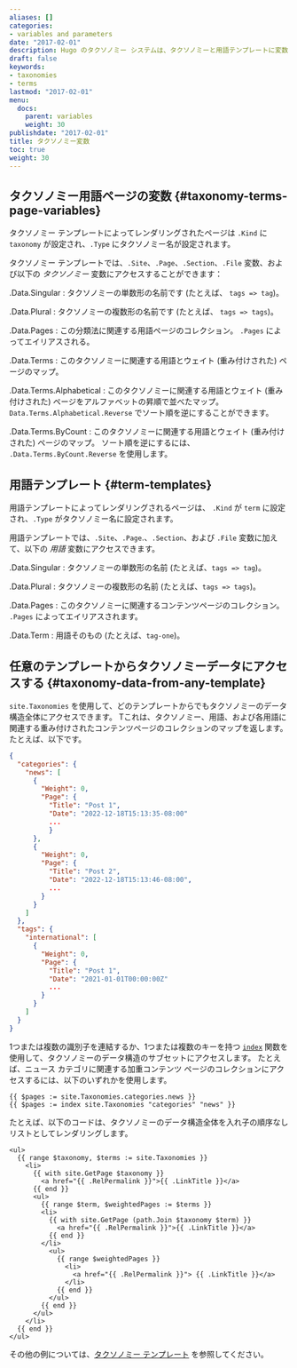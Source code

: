 ```yaml
---
aliases: []
categories:
- variables and parameters
date: "2017-02-01"
description: Hugo のタクソノミー システムは、タクソノミーと用語テンプレートに変数を公開します。
draft: false
keywords:
- taxonomies
- terms
lastmod: "2017-02-01"
menu:
  docs:
    parent: variables
    weight: 30
publishdate: "2017-02-01"
title: タクソノミー変数
toc: true
weight: 30
---
```


## タクソノミー用語ページの変数 {#taxonomy-terms-page-variables}

タクソノミー テンプレートによってレンダリングされたページは `.Kind` に `taxonomy` が設定され、`.Type` にタクソノミー名が設定されます。

タクソノミー テンプレートでは、`.Site`、`.Page`、`.Section`、`.File` 変数、および以下の _タクソノミー_ 変数にアクセスすることができます：

.Data.Singular
: タクソノミーの単数形の名前です (たとえば、 `tags => tag`)。

.Data.Plural
: タクソノミーの複数形の名前です (たとえば、 `tags => tags`)。

.Data.Pages
: この分類法に関連する用語ページのコレクション。 `.Pages` によってエイリアスされる。

.Data.Terms
: このタクソノミーに関連する用語とウェイト (重み付けされた) ページのマップ。

.Data.Terms.Alphabetical
: このタクソノミーに関連する用語とウェイト (重み付けされた) ページをアルファベットの昇順で並べたマップ。 `Data.Terms.Alphabetical.Reverse` でソート順を逆にすることができます。

.Data.Terms.ByCount
: このタクソノミーに関連する用語とウェイト (重み付けされた) ページのマップ。 ソート順を逆にするには、 `.Data.Terms.ByCount.Reverse` を使用します。

## 用語テンプレート {#term-templates}

用語テンプレートによってレンダリングされるページは、 `.Kind` が `term` に設定され、`.Type` がタクソノミー名に設定されます。

用語テンプレートでは、`.Site`、`.Page`.、`.Section`、および `.File` 変数に加えて、以下の _用語_ 変数にアクセスできます。

.Data.Singular
: タクソノミーの単数形の名前 (たとえば、`tags => tag`)。

.Data.Plural
: タクソノミーの複数形の名前 (たとえば、`tags => tags`)。

.Data.Pages
: このタクソノミーに関連するコンテンツページのコレクション。 `.Pages` によってエイリアスされます。

.Data.Term
: 用語そのもの (たとえば、`tag-one`)。

## 任意のテンプレートからタクソノミーデータにアクセスする {#taxonomy-data-from-any-template}

`site.Taxonomies` を使用して、どのテンプレートからでもタクソノミーのデータ構造全体にアクセスできます。
Tこれは、タクソノミー、用語、および各用語に関連する重み付けされたコンテンツページのコレクションのマップを返します。
たとえば、以下です。

```json
{
  "categories": {
    "news": [
      {
        "Weight": 0,
        "Page": {
          "Title": "Post 1",
          "Date": "2022-12-18T15:13:35-08:00"
          ...
          }
      },
      {
        "Weight": 0,
        "Page": {
          "Title": "Post 2",
          "Date": "2022-12-18T15:13:46-08:00",
          ...
        }
      }
    ]
  },
  "tags": {
    "international": [
      {
        "Weight": 0,
        "Page": {
          "Title": "Post 1",
          "Date": "2021-01-01T00:00:00Z"
          ... 
        }
      }
    ]
  }
}
```

1つまたは複数の識別子を連結するか、1つまたは複数のキーを持つ [`index`] 関数を使用して、タクソノミーのデータ構造のサブセットにアクセスします。
たとえば、ニュース カテゴリに関連する加重コンテンツ ページのコレクションにアクセスするには、以下のいずれかを使用します。

[`index`]: /functions/index-function/

```go-html-template
{{ $pages := site.Taxonomies.categories.news }}
{{ $pages := index site.Taxonomies "categories" "news" }}
```

たとえば、以下のコードは、タクソノミーのデータ構造全体を入れ子の順序なしリストとしてレンダリングします。

```go-html-template
<ul>
  {{ range $taxonomy, $terms := site.Taxonomies }}
    <li>
      {{ with site.GetPage $taxonomy }}
        <a href="{{ .RelPermalink }}">{{ .LinkTitle }}</a>
      {{ end }}
      <ul>
        {{ range $term, $weightedPages := $terms }}
        <li>
          {{ with site.GetPage (path.Join $taxonomy $term) }}
            <a href="{{ .RelPermalink }}">{{ .LinkTitle }}</a>
          {{ end }}
        </li>
          <ul>
            {{ range $weightedPages }}
              <li>
                <a href="{{ .RelPermalink }}"> {{ .LinkTitle }}</a>
              </li>
            {{ end }}
          </ul>
        {{ end }}
      </ul>
    </li>
  {{ end }}
</ul>
```

その他の例については、[タクソノミー テンプレート][Taxonomy Templates] を参照してください。

[Taxonomy Templates]: /templates/taxonomy-templates/
